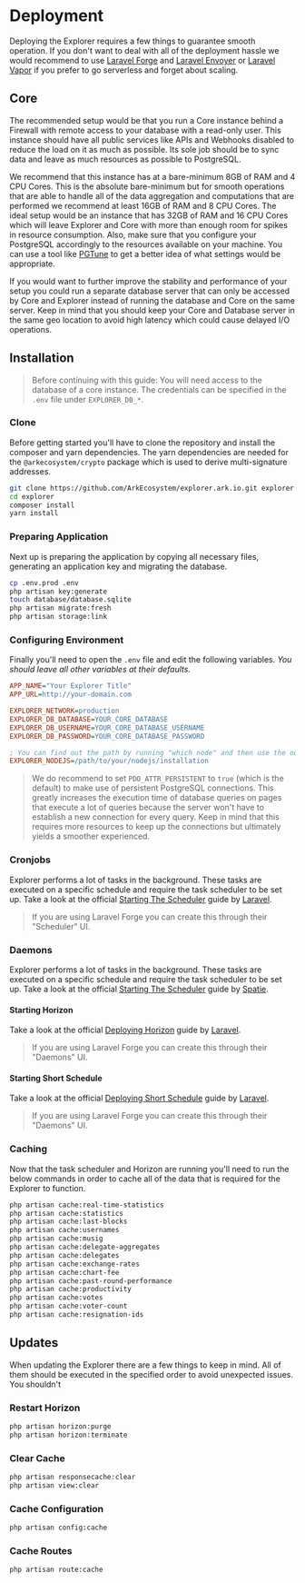 # Deployment

Deploying the Explorer requires a few things to guarantee smooth operation. If you don't want to deal with all of the deployment hassle we would recommend to use [Laravel Forge](https://forge.laravel.com/) and [Laravel Envoyer](https://envoyer.io/) or [Laravel Vapor](https://vapor.laravel.com/) if you prefer to go serverless and forget about scaling.

## Core

The recommended setup would be that you run a Core instance behind a Firewall with remote access to your database with a read-only user. This instance should have all public services like APIs and Webhooks disabled to reduce the load on it as much as possible. Its sole job should be to sync data and leave as much resources as possible to PostgreSQL.

We recommend that this instance has at a bare-minimum 8GB of RAM and 4 CPU Cores. This is the absolute bare-minimum but for smooth operations that are able to handle all of the data aggregation and computations that are performed we recommend at least 16GB of RAM and 8 CPU Cores. The ideal setup would be an instance that has 32GB of RAM and 16 CPU Cores which will leave Explorer and Core with more than enough room for spikes in resource consumption. Also, make sure that you configure your PostgreSQL accordingly to the resources available on your machine. You can use a tool like [PGTune](https://pgtune.leopard.in.ua/#/) to get a better idea of what settings would be appropriate.

If you would want to further improve the stability and performance of your setup you could run a separate database server that can only be accessed by Core and Explorer instead of running the database and Core on the same server. Keep in mind that you should keep your Core and Database server in the same geo location to avoid high latency which could cause delayed I/O operations.

## Installation

> Before continuing with this guide: You will need access to the database of a core instance. The credentials can be specified in the `.env` file under `EXPLORER_DB_*`.

### Clone

Before getting started you'll have to clone the repository and install the composer and yarn dependencies. The yarn dependencies are needed for the `@arkecosystem/crypto` package which is used to derive multi-signature addresses.

```bash
git clone https://github.com/ArkEcosystem/explorer.ark.io.git explorer
cd explorer
composer install
yarn install
```

### Preparing Application

Next up is preparing the application by copying all necessary files, generating an application key and migrating the database.

```bash
cp .env.prod .env
php artisan key:generate
touch database/database.sqlite
php artisan migrate:fresh
php artisan storage:link
```

### Configuring Environment

Finally you'll need to open the `.env` file and edit the following variables. *You should leave all other variables at their defaults.*

```ini
APP_NAME="Your Explorer Title"
APP_URL=http://your-domain.com

EXPLORER_NETWORK=production
EXPLORER_DB_DATABASE=YOUR_CORE_DATABASE
EXPLORER_DB_USERNAME=YOUR_CORE_DATABASE_USERNAME
EXPLORER_DB_PASSWORD=YOUR_CORE_DATABASE_PASSWORD

; You can find out the path by running "which node" and then use the output.
EXPLORER_NODEJS=/path/to/your/nodejs/installation
```

> We do recommend to set `PDO_ATTR_PERSISTENT` to `true` (which is the default) to make use of persistent PostgreSQL connections. This greatly increases the execution time of database queries on pages that execute a lot of queries because the server won't have to establish a new connection for every query. Keep in mind that this requires more resources to keep up the connections but ultimately yields a smoother experienced.

### Cronjobs

Explorer performs a lot of tasks in the background. These tasks are executed on a specific schedule and require the task scheduler to be set up. Take a look at the official [Starting The Scheduler](https://laravel.com/docs/8.x/scheduling#starting-the-scheduler) guide by [Laravel](https://laravel.com/).

> If you are using Laravel Forge you can create this through their "Scheduler" UI.

### Daemons

Explorer performs a lot of tasks in the background. These tasks are executed on a specific schedule and require the task scheduler to be set up. Take a look at the official [Starting The Scheduler](https://laravel.com/docs/8.x/scheduling#starting-the-scheduler) guide by [Spatie](https://laravel.com/).

#### Starting Horizon

Take a look at the official [Deploying Horizon](https://laravel.com/docs/8.x/horizon#deploying-horizon) guide by [Laravel](https://laravel.com/).

> If you are using Laravel Forge you can create this through their "Daemons" UI.

#### Starting Short Schedule

Take a look at the official [Deploying Short Schedule](https://github.com/spatie/laravel-short-schedule#installation) guide by [Laravel](https://spatie.be/).

> If you are using Laravel Forge you can create this through their "Daemons" UI.

### Caching

Now that the task scheduler and Horizon are running you'll need to run the below commands in order to cache all of the data that is required for the Explorer to function.

```bash
php artisan cache:real-time-statistics
php artisan cache:statistics
php artisan cache:last-blocks
php artisan cache:usernames
php artisan cache:musig
php artisan cache:delegate-aggregates
php artisan cache:delegates
php artisan cache:exchange-rates
php artisan cache:chart-fee
php artisan cache:past-round-performance
php artisan cache:productivity
php artisan cache:votes
php artisan cache:voter-count
php artisan cache:resignation-ids
```

## Updates

When updating the Explorer there are a few things to keep in mind. All of them should be executed in the specified order to avoid unexpected issues. You shouldn't

### Restart Horizon

```bash
php artisan horizon:purge
php artisan horizon:terminate
```

### Clear Cache

```bash
php artisan responsecache:clear
php artisan view:clear
```

### Cache Configuration

```bash
php artisan config:cache
```

### Cache Routes

```bash
php artisan route:cache
```
